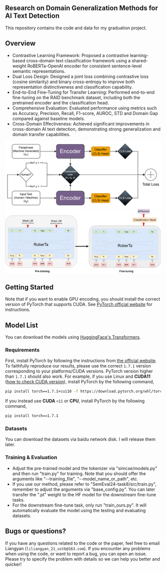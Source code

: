 ## Research on Domain Generalization Methods for AI Text Detection

This repository contains the code and data for my graduation project.

## Overview

- Contrastive Learning Framework: Proposed a contrastive learning-based cross-domain text classification framework using a shared-weight RoBERTa-OpenAI encoder for consistent sentence-level semantic representations.
- Dual Loss Design: Designed a joint loss combining contrastive loss (cosine similarity) and binary cross-entropy to improve both representation distinctiveness and classification capability.
- End-to-End Fine-Tuning for Transfer Learning: Performed end-to-end fine-tuning on the RAID benchmark dataset, including both the pretrained encoder and the classification head.
- Comprehensive Evaluation: Evaluated performance using metrics such as Accuracy, Precision, Recall, F1-score, AUROC, STD and Domain Gap compared against baseline models.
- Cross-Domain Effectiveness: Achieved significant improvements in cross-domain AI text detection, demonstrating strong generalization and domain transfer capabilities.

![](data/CL.png)
![](data/FT.png)
## Getting Started

Note that if you want to enable GPU encoding, you should install the correct version of PyTorch that supports CUDA. See [PyTorch official website](https://pytorch.org) for instructions.

## Model List

You can download the models using [HuggingFace's Transformers](https://github.com/huggingface/transformers). 

### Requirements

First, install PyTorch by following the instructions from [the official website](https://pytorch.org). To faithfully reproduce our results, please use the correct `1.7.1` version corresponding to your platforms/CUDA versions. PyTorch version higher than `1.7.1` should also work. For example, if you use Linux and **CUDA11** ([how to check CUDA version](https://varhowto.com/check-cuda-version/)), install PyTorch by the following command,

```bash
pip install torch==1.7.1+cu110 -f https://download.pytorch.org/whl/torch_stable.html
```

If you instead use **CUDA** `<11` or **CPU**, install PyTorch by the following command,

```bash
pip install torch==1.7.1
```

### Datasets
You can download the datasets via baidu network disk. I will release them later.

### Training & Evaluation
- Adjust the pre-trained model and the tokenizer via "simcse/models.py" and then run "train.py" for training. Note that you should offer the arguments like "--training_file", "--model_name_or_path", etc.
- If you use our method, please refer to "SemEval24-task8/src/train.py", remember to adjust the arguments via "base_config.py". You can later transfer the ".pt" weight to the HF model for the downstream fine-tune tasks.
- For the downstream fine-tune task, only run "train_ours.py". It will automatically evaluate the model using the testing and evaluating datasets.

## Bugs or questions?

If you have any questions related to the code or the paper, feel free to email Liangyan (`liliangyan_21_ustb@163.com`). If you encounter any problems when using the code, or want to report a bug, you can open an issue. Please try to specify the problem with details so we can help you better and quicker!

